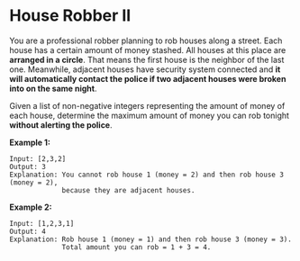 # House Robber II

You are a professional robber planning to rob houses along a street. Each house has a certain amount of money stashed. All houses at this place are __arranged in a circle__. That means the first house is the neighbor of the last one. Meanwhile, adjacent houses have security system connected and __it will automatically contact the police if two adjacent houses were broken into on the same night__.

Given a list of non-negative integers representing the amount of money of each house, determine the maximum amount of money you can rob tonight __without alerting the police__.

__Example 1:__

```
Input: [2,3,2]
Output: 3
Explanation: You cannot rob house 1 (money = 2) and then rob house 3 (money = 2),
             because they are adjacent houses.
```

__Example 2:__

```
Input: [1,2,3,1]
Output: 4
Explanation: Rob house 1 (money = 1) and then rob house 3 (money = 3).
             Total amount you can rob = 1 + 3 = 4.
```